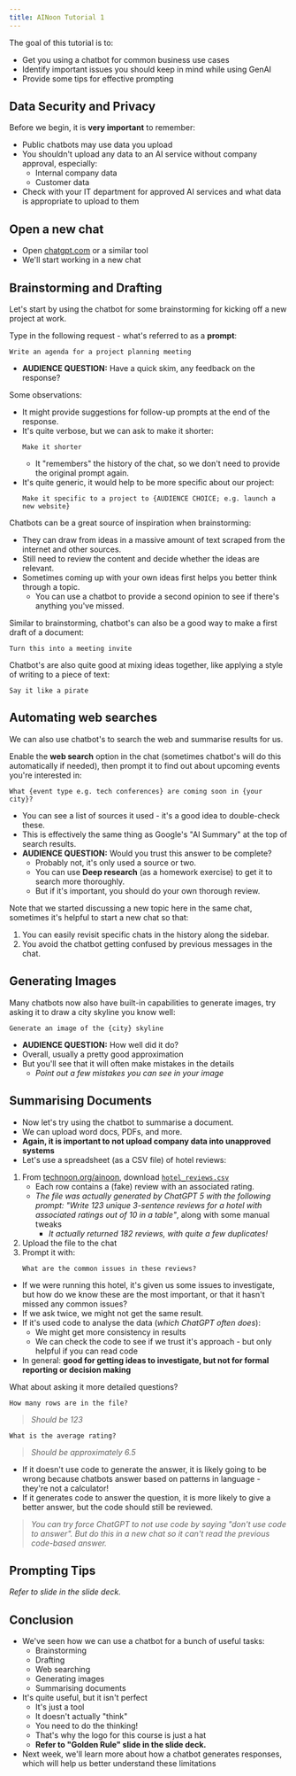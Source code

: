 ```yaml
---
title: AINoon Tutorial 1
---
```


The goal of this tutorial is to:

* Get you using a chatbot for common business use cases
* Identify important issues you should keep in mind while using GenAI
* Provide some tips for effective prompting

## Data Security and Privacy

Before we begin, it is **very important** to remember:

* Public chatbots may use data you upload
* You shouldn't upload any data to an AI service without company
  approval, especially:
  * Internal company data
  * Customer data
* Check with your IT department for approved AI services and what data
  is appropriate to upload to them

## Open a new chat

* Open [chatgpt.com](https://chatgpt.com/) or a similar tool
* We'll start working in a new chat

## Brainstorming and Drafting

Let's start by using the chatbot for some brainstorming for kicking
off a new project at work.

Type in the following request - what's referred to as a **prompt**:

```
Write an agenda for a project planning meeting
```

* **AUDIENCE QUESTION:** Have a quick skim, any feedback on the
  response?

Some observations:

* It might provide suggestions for follow-up prompts at the end of the
  response.
* It's quite verbose, but we can ask to make it shorter:
  ```
  Make it shorter
  ```
  * It "remembers" the history of the chat, so we don't need to
    provide the original prompt again.
* It's quite generic, it would help to be more specific about our
  project:
  ```
  Make it specific to a project to {AUDIENCE CHOICE; e.g. launch a new website}
  ```

Chatbots can be a great source of inspiration when brainstorming:

* They can draw from ideas in a massive amount of text scraped from
  the internet and other sources.
* Still need to review the content and decide whether the ideas are
  relevant.
* Sometimes coming up with your own ideas first helps you better think
  through a topic.
  * You can use a chatbot to provide a second opinion to see if
    there's anything you've missed.

Similar to brainstorming, chatbot's can also be a good way to make a
first draft of a document:

```
Turn this into a meeting invite
```

Chatbot's are also quite good at mixing ideas together, like applying
a style of writing to a piece of text:

```
Say it like a pirate
```

## Automating web searches

We can also use chatbot's to search the web and summarise results for
us.

Enable the **web search** option in the chat (sometimes chatbot's will
do this automatically if needed), then prompt it to find out about
upcoming events you're interested in:

```
What {event type e.g. tech conferences} are coming soon in {your city}?
```

* You can see a list of sources it used - it's a good idea to
  double-check these.
* This is effectively the same thing as Google's "AI Summary" at the
  top of search results.
* **AUDIENCE QUESTION:** Would you trust this answer to be complete?
  * Probably not, it's only used a source or two.
  * You can use **Deep research** (as a homework exercise) to get it
    to search more thoroughly.
  * But if it's important, you should do your own thorough review.

Note that we started discussing a new topic here in the same chat,
sometimes it's helpful to start a new chat so that:

1. You can easily revisit specific chats in the history along the
   sidebar.
2. You avoid the chatbot getting confused by previous messages in the
   chat.

## Generating Images

Many chatbots now also have built-in capabilities to generate images,
try asking it to draw a city skyline you know well:

```
Generate an image of the {city} skyline
```

* **AUDIENCE QUESTION:** How well did it do?
* Overall, usually a pretty good approximation
* But you'll see that it will often make mistakes in the details
  * *Point out a few mistakes you can see in your image*

## Summarising Documents

* Now let's try using the chatbot to summarise a document.
* We can upload word docs, PDFs, and more.
* **Again, it is important to not upload company data into unapproved systems**
* Let's use a spreadsheet (as a CSV file) of hotel reviews:

1. From [technoon.org/ainoon](https://technoon.org/ainoon), download
   [`hotel_reviews.csv`](https://technoon.org/ainoon/lesson_1/hotel_reviews.csv)
   * Each row contains a (fake) review with an associated rating.
   * *The file was actually generated by ChatGPT 5 with the following
     prompt: "Write 123 unique 3-sentence reviews for a hotel with
     associated ratings out of 10 in a table"*, along with some manual
     tweaks
     * *It actually returned 182 reviews, with quite a few
       duplicates!*
2. Upload the file to the chat
3. Prompt it with:
   ```
   What are the common issues in these reviews?
   ```

* If we were running this hotel, it's given us some issues to
  investigate, but how do we know these are the most important, or
  that it hasn't missed any common issues?
* If we ask twice, we might not get the same result.
* If it's used code to analyse the data (*which ChatGPT often does*):
  * We might get more consistency in results
  * We can check the code to see if we trust it's approach - but only
    helpful if you can read code
* In general: **good for getting ideas to investigate, but not for
  formal reporting or decision making**

What about asking it more detailed questions?

```
How many rows are in the file?
```

> *Should be 123*

```
What is the average rating?
```

> *Should be approximately 6.5*

* If it doesn't use code to generate the answer, it is likely going to
  be wrong because chatbots answer based on patterns in language -
  they're not a calculator!
* If it generates code to answer the question, it is more likely to
  give a better answer, but the code should still be reviewed.

> *You can try force ChatGPT to not use code by saying "don't use code
> to answer". But do this in a new chat so it can't read the previous
> code-based answer.*

## Prompting Tips

*Refer to slide in the slide deck.*

## Conclusion

* We've seen how we can use a chatbot for a bunch of useful tasks:
  * Brainstorming
  * Drafting
  * Web searching
  * Generating images
  * Summarising documents
* It's quite useful, but it isn't perfect
  * It's just a tool
  * It doesn't actually "think"
  * You need to do the thinking!
  * That's why the logo for this course is just a hat
  * **Refer to "Golden Rule" slide in the slide deck.**
* Next week, we'll learn more about how a chatbot generates responses,
  which will help us better understand these limitations
